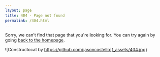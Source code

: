 ```yaml
---
layout: page
title: 404 - Page not found
permalink: /404.html
---
```


Sorry, we can't find that page that you're looking for. You can try again by going [back to the homepage](/).

![Constructocat by https://github.com/jasoncostello](_assets/404.jpg)
